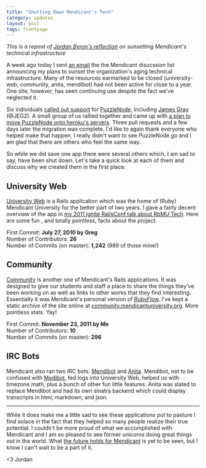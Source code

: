 ```yaml
---
title: "Shutting Down Mendicant's Tech"
category: updates
layout: post
tags: frontpage
---
```


_This is a repost of [Jordan Byron's reflection](http://blog.jordanbyron.com/post/43750754165/mendicant-tech-closed-for-business) on sunsetting Mendicant's technical infrastructure_

A week ago today I sent [an email](http://lists.mendicantuniversity.org/pipermail/community-mendicantuniversity.org/Week-of-Mon-20130211/000320.html) the the Mendicant disucssion list announcing my plans to sunset the organization's aging technical infrastructure. Many of the resources earmarked to be closed (university-web, community, anita, mendibot) had not been active for close to a year. One site, however, has seen continuing use despite the fact we've neglected it.

Six individuals [called out support](http://lists.mendicantuniversity.org/pipermail/community-mendicantuniversity.org/Week-of-Mon-20130211/thread.html#start) for [PuzzleNode](http://www.puzzlenode.com), including [James Gray](https://twitter.com/JEG2/status/302592851794083840) (@JEG2). A small group of us rallied together and came up with [a plan to move PuzzleNode onto heroku's servers](https://github.com/mendicant-original/puzzlenode/issues/90). Three pull requests and a few days later the migration was complete. I'd like to again thank everyone who helped make that happen. I really didn't want to see PuzzleNode go and I am glad that there are others who feel the same way.

So while we did save one app there were several others which, I am sad to say, have been shut down. Let's take a quick look at each of them and discuss why we created them in the first place:

## University Web

[University Web](https://github.com/mendicant-original/university-web) is a Rails application which was the home of (Ruby) Mendicant University for the better part of two years. I gave a fairly decent overview of the app in [my 2011 Ignite RailsConf talk about RbMU Tech](http://www.youtube.com/watch?v=THKXtfaLAIQ). Here are some fun , and totally pointless, facts about the project:

First Commit: __July 27, 2010 by Greg__ <br />
Number of Contributors: __26__ <br />
Number of Commits (on master): __1,242__ (989 of those mine!) <br />

## Community

[Community](https://github.com/mendicant-original/community) is another one of Mendicant's Rails applications. It was designed to give our students and staff a place to share the things they've been working on as well as links to other works that they find interesting. Essentially it was Mendicant's personal version of [RubyFlow](http://www.rubyflow.com/). I've kept a static archive of the site online at [community.mendicantuniversity.org](http://community.mendicantuniversity.org). More pointless stats. Yay!

First Commit: __November 23, 2011 by Me__ <br />
Number of Contributors: __10__ <br />
Number of Commits (on master): __296__ <br />

## IRC Bots

Mendicant also ran two IRC bots: [Mendibot](https://github.com/mendicant-original/mendibot) and [Anita](https://github.com/mendicant/anita). Mendibot, not to be confused with [Medibot](http://www.youtube.com/watch?v=5CNiBFrEnWk), fed logs into University Web, helped us with timezone math, plus a bunch of other fun little features. Anita was slated to replace Mendibot and had its own sinatra backend which could display transcripts in html, markdown, and json. 

---

While it does make me a little sad to see these applications put to pasture I find solace in the fact that they helped so many people realize their true potential. I couldn't be more proud of what we accomplished with Mendicant and I am so pleased to see former unicorns doing great things out in the world. What [the future holds for Mendicant](http://lists.mendicantuniversity.org/pipermail/community-mendicantuniversity.org/Week-of-Mon-20130211/000328.html) is yet to be seen, but I know I can't wait to be a part of it.

&lt;3 Jordan
